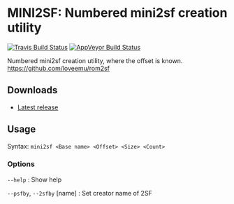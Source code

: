 MINI2SF: Numbered mini2sf creation utility
==========================================
[![Travis Build Status](https://travis-ci.com/loveemu/mini2sf.svg?branch=master)](https://travis-ci.com/loveemu/mini2sf) [![AppVeyor Build Status](https://ci.appveyor.com/api/projects/status/uf710f5768dmcnrt/branch/master?svg=true)](https://ci.appveyor.com/project/loveemu/mini2sf/branch/master)

Numbered mini2sf creation utility, where the offset is known.
<https://github.com/loveemu/rom2sf>

Downloads
---------

- [Latest release](https://github.com/loveemu/mini2sf/releases/latest)

Usage
-----

Syntax: `mini2sf <Base name> <Offset> <Size> <Count>`

### Options ###

`--help`
  : Show help

`--psfby`, `--2sfby` [name]
  : Set creator name of 2SF
